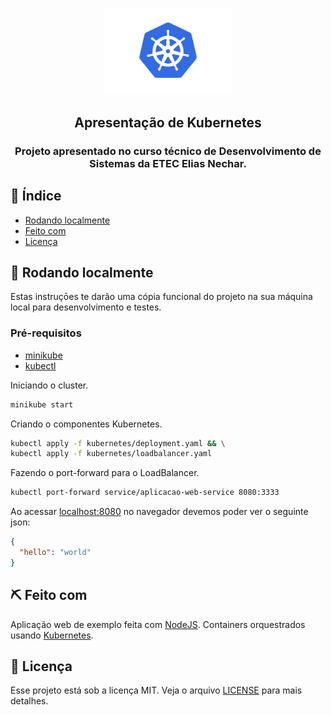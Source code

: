 <h1 align="center">
  <img alt="GoStack" src="./.github_assets/kubernetes-logo.png" width="200px" />
</h1>

<h2 align="center">
  Apresentação de Kubernetes
</h2>

<h3 align="center">Projeto apresentado no curso técnico de Desenvolvimento de Sistemas da ETEC Elias Nechar.</h3>

## :page_facing_up: Índice

- [Rodando localmente](#getting_started)
- [Feito com](#built_using)
- [Licença](#license)

## 🏁 Rodando localmente <a name = "getting_started"></a>

Estas instruçōes te darão uma cópia funcional do projeto na sua máquina local para desenvolvimento e testes.

### Pré-requisitos

- [minikube](https://minikube.sigs.k8s.io/docs/start/)
- [kubectl](https://kubernetes.io/docs/tasks/tools/#kubectl)

Iniciando o cluster.
```sh
minikube start
```

Criando o componentes Kubernetes.
```sh
kubectl apply -f kubernetes/deployment.yaml && \
kubectl apply -f kubernetes/loadbalancer.yaml
```

Fazendo o port-forward para o LoadBalancer.
```sh
kubectl port-forward service/aplicacao-web-service 8080:3333
```

Ao acessar [localhost:8080](http://localhost:8080) no navegador devemos poder ver o seguinte json:
```json
{
  "hello": "world"
}
```

## ⛏️ Feito com <a name = "built_using"></a>

Aplicação web de exemplo feita com [NodeJS](https://nodejs.org). Containers orquestrados usando [Kubernetes](https://kubernetes.io).

## :memo: Licença <a name = "license"></a>

Esse projeto está sob a licença MIT. Veja o arquivo [LICENSE](LICENSE) para mais detalhes.